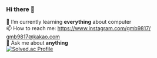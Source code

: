 ### Hi there 👋
🌱 I’m currently learning **everything** about computer<br>
📫 How to reach me: https://www.instagram.com/gmb9817/<br>
gmb9817@kakao.com <br>
💬 Ask me about **anything** <br>
[![Solved.ac Profile](http://mazassumnida.wtf/api/v2/generate_badge?boj=gmb9817)](https://solved.ac/gmb9817/) 
<!--
**gmb9817/gmb9817** is a ✨ _special_ ✨ repository because its `README.md` (this file) appears on your GitHub profile.

Here are some ideas to get you started:

- 🔭 I’m currently working on ...
- 🌱 I’m currently learning ...
- 👯 I’m looking to collaborate on ...
- 🤔 I’m looking for help with ...
- 💬 Ask me about ...
- 📫 How to reach me: ...
- 😄 Pronouns: ...
- ⚡ Fun fact: ...
-->
